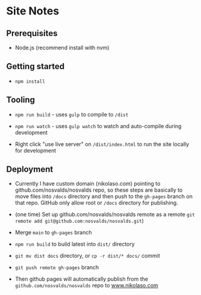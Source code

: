 # Site Notes

## Prerequisites

- Node.js (recommend install with nvm)

## Getting started

- `npm install`

## Tooling
- `npm run build` - uses `gulp` to compile to `/dist`
- `npm run watch` - uses `gulp watch` to watch and auto-compile during development

- Right click "use live server" on `/dist/index.html` to run the site locally for development

## Deployment

- Currently I have custom domain (nikolaso.com) pointing to github.com/nosvalds/nosvalds repo, so these steps are basically to move files into `/docs` directory and then push to the `gh-pages` branch on that repo. GitHub only allow root or `/docs` directory for publishing. 

 - (one time) Set up github.com/nosvalds/nosvalds remote as a remote `git remote add git@github.com:nosvalds/nosvalds.git`)
 - Merge `main` to `gh-pages` branch
 - `npm run build` to build latest into `dist/` directory
 - `git mv dist docs` directory, or `cp -r dist/* docs/` commit
 - `git push remote gh-pages` branch
 - Then github pages will automatically publish from the `github.com/nosvalds/nosvalds` repo to www.nikolaso.com
